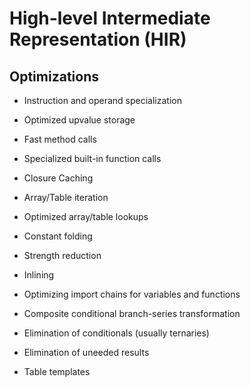 # High-level Intermediate Representation (HIR)

## Optimizations

- Instruction and operand specialization

- Optimized upvalue storage

- Fast method calls

- Specialized built-in function calls

- Closure Caching

- Array/Table iteration

- Optimized array/table lookups

- Constant folding

- Strength reduction

- Inlining

- Optimizing import chains for variables and functions

- Composite conditional branch-series transformation

- Elimination of conditionals (usually ternaries)

- Elimination of uneeded results

- Table templates